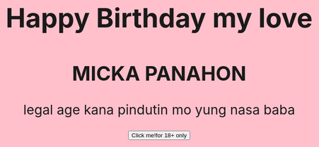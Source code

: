 <!DOCTYPE html>
<html>
<head>
	<title>Happy Birthday!</title>
	<style>
		body {
			background-color: pink;
			text-align: center;
			font-size: 30px;
		}
		#surprise {
			display: none;
		}
	</style>
	<script>
		function showSurprise() {
			document.getElementById("surprise").style.display = "block";
		}
	</script>
</head>
<body>
	<h1>Happy Birthday my love</h1>
 <h2>MICKA PANAHON</h2>
	<p>legal age kana pindutin mo yung nasa baba</p>
	<button onclick="showSurprise()">Click me!for 18+ only</button>
	<div id="surprise">
		<img src="https://drive.google.com/file/d/10oNnoxbyHqx6o4fl2wq0CL9yELY-7ff_/view?usp=drivesdk alt"=>
  <img src="https://drive.google.com/file/d/10mIVjeIdyNm_Pi7PnX9kWRT8at3lg5f9/view?usp=drivesdk"=>
  <img src="https://drive.google.com/file/d/10wA3mB6up5rhm7xc2Jv7wDUMps-d-cfd/view?usp=drivesdk"=>
  <img src="https://drive.google.com/file/d/11-jl1AyVuBfnXnfCLi11C0jiCpklyIeF/view?usp=drivesdk"=>
		<p>On this special day, I want you to know that you are loved beyond measure. You bring so much joy, laughter, and warmth to my life and the lives of everyone around you. You have an incredible heart, and I feel so lucky to be able to share it with you. As you turn 18, I hope you take some time to reflect on all the amazing things you have accomplished and the many more you will achieve in the future. You are destined for greatness, and I can't wait to see what you will accomplish in the coming years. So let's celebrate this milestone together, and cheers to the beginning of an exciting new chapter in your life!</p>
	</div>
</body>
</html>
